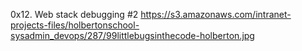 0x12. Web stack debugging #2
 https://s3.amazonaws.com/intranet-projects-files/holbertonschool-sysadmin_devops/287/99littlebugsinthecode-holberton.jpg
